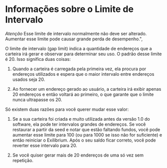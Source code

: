 # Informações sobre o Limite de Intervalo

*Atenção* Esse limite de intervalo normalmente não deve ser alterado. Aumentar esse limite pode causar grande perda de desempenho.",

O limite de intervalo (gap limit) indica a quantidade de endereços que a carteira irá gerar e observar para determinar seu uso. O padrão desse limite é 20. Isso significa duas coisas:

  1. Quando a carteira é carregada pela primeira vez, ela procura por endereços utilizados e espera que o maior intervalo entre endereços usados seja 20.

  2. Ao fornecer um endereço gerado ao usuário, a carteira irá exibir apenas 20 endereços e então voltará ao primeiro, o que garante que o limite nunca ultrapasse os 20.

Só existem duas razões para você querer mudar esse valor:

  1. Se a sua carteira foi criada e muito utilizada antes da versão 1.0 do software, ela pode ter intervalos grandes de endereços. Se você restaurar a partir da seed e notar que estão faltando fundos, você pode aumentar esse limite para 100 (ou para 1000 se isso não for suficiente) e então reiniciar o Exilibrium. Após o seu saldo ficar correto, você pode reverter esse intervalo para 20.

  2. Se você quiser gerar mais de 20 endereços de uma só vez sem repetição.
